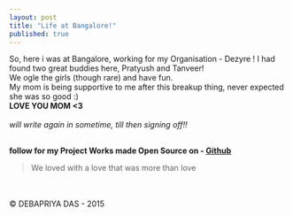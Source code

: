 ```yaml
---
layout: post
title: "Life at Bangalore!"
published: true
---
```


So, here i was at Bangalore, working for my Organisation - Dezyre ! I had found two great buddies here, Pratyush and Tanveer!<br>
We ogle the girls (though rare) and have fun. <br>
My mom is being supportive to me after this breakup thing, never expected she was so good :) <br>
**LOVE YOU MOM <3**<br><br>
*will write again in sometime, till then signing off!!*

##
**follow for my Project Works made Open Source on - [Github](https://www.github.com/yodebu)**

> We loved with a love that was more than love


<br><br>
&copy; DEBAPRIYA DAS - 2015

